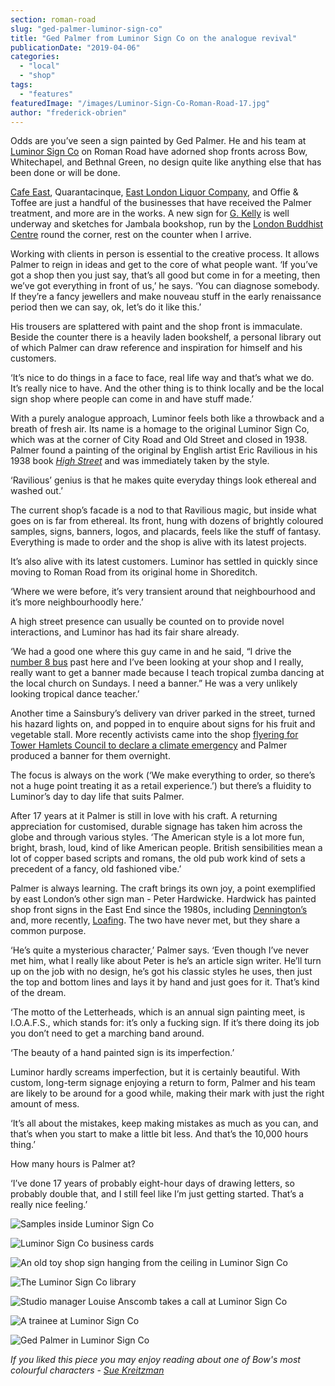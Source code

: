 ```yaml
---
section: roman-road
slug: "ged-palmer-luminor-sign-co"
title: "Ged Palmer from Luminor Sign Co on the analogue revival"
publicationDate: "2019-04-06"
categories: 
  - "local"
  - "shop"
tags: 
  - "features"
featuredImage: "/images/Luminor-Sign-Co-Roman-Road-17.jpg"
author: "frederick-obrien"
---
```


Odds are you’ve seen a sign painted by Ged Palmer. He and his team at [Luminor Sign Co](https://www.luminorsignco.com) on Roman Road have adorned shop fronts across Bow, Whitechapel, and Bethnal Green, no design quite like anything else that has been done or will be done.

[Cafe East](https://romanroadlondon.com/cafe-east-roman-road-mustafa-has-interview/), Quarantacinque, [East London Liquor Company](https://romanroadlondon.com/alex-wolpert-east-london-liquor-company/), and Offie & Toffee are just a handful of the businesses that have received the Palmer treatment, and more are in the works. A new sign for [G. Kelly](https://romanroadlondon.com/g-kelly-pie-and-mash-shop-reopens-roman-road/) is well underway and sketches for Jambala bookshop, run by the [London Buddhist Centre](https://romanroadlondon.com/london-buddhist-centre-east-london/) round the corner, rest on the counter when I arrive.

Working with clients in person is essential to the creative process. It allows Palmer to reign in ideas and get to the core of what people want. ‘If you’ve got a shop then you just say, that’s all good but come in for a meeting, then we’ve got everything in front of us,’ he says. ‘You can diagnose somebody. If they’re a fancy jewellers and make nouveau stuff in the early renaissance period then we can say, ok, let’s do it like this.’

His trousers are splattered with paint and the shop front is immaculate. Beside the counter there is a heavily laden bookshelf, a personal library out of which Palmer can draw reference and inspiration for himself and his customers.

‘It’s nice to do things in a face to face, real life way and that’s what we do. It’s really nice to have. And the other thing is to think locally and be the local sign shop where people can come in and have stuff made.’

With a purely analogue approach, Luminor feels both like a throwback and a breath of fresh air. Its name is a homage to the original Luminor Sign Co, which was at the corner of City Road and Old Street and closed in 1938. Palmer found a painting of the original by English artist Eric Ravilious in his 1938 book [_High Street_](https://www.vam.ac.uk/shop/high-street.html) and was immediately taken by the style.

‘Ravilious’ genius is that he makes quite everyday things look ethereal and washed out.’

The current shop’s facade is a nod to that Ravilious magic, but inside what goes on is far from ethereal. Its front, hung with dozens of brightly coloured samples, signs, banners, logos, and placards, feels like the stuff of fantasy. Everything is made to order and the shop is alive with its latest projects.

It’s also alive with its latest customers. Luminor has settled in quickly since moving to Roman Road from its original home in Shoreditch.

‘Where we were before, it’s very transient around that neighbourhood and it’s more neighbourhoodly here.’

A high street presence can usually be counted on to provide novel interactions, and Luminor has had its fair share already.

‘We had a good one where this guy came in and he said, “I drive the [number 8 bus](https://romanroadlondon.com/allen-staines-no8-bus-bow-garage-charladies-bowler-hats/) past here and I’ve been looking at your shop and I really, really want to get a banner made because I teach tropical zumba dancing at the local church on Sundays. I need a banner.” He was a very unlikely looking tropical dance teacher.’

Another time a Sainsbury’s delivery van driver parked in the street, turned his hazard lights on, and popped in to enquire about signs for his fruit and vegetable stall. More recently activists came into the shop [flyering for Tower Hamlets Council to declare a climate emergency](https://romanroadlondon.com/tower-hamlets-war-air-pollution/) and Palmer produced a banner for them overnight.

The focus is always on the work (‘We make everything to order, so there’s not a huge point treating it as a retail experience.’) but there’s a fluidity to Luminor’s day to day life that suits Palmer.

After 17 years at it Palmer is still in love with his craft. A returning appreciation for customised, durable signage has taken him across the globe and through various styles. ‘The American style is a lot more fun, bright, brash, loud, kind of like American people. British sensibilities mean a lot of copper based scripts and romans, the old pub work kind of sets a precedent of a fancy, old fashioned vibe.’

Palmer is always learning. The craft brings its own joy, a point exemplified by east London’s other sign man - Peter Hardwicke. Hardwick has painted shop front signs in the East End since the 1980s, including [Dennington’s](https://romanroadlondon.com/denningtons-florists/) and, more recently, [Loafing](https://romanroadlondon.com/loafing-coffee-crepe-shop-reopens/). The two have never met, but they share a common purpose.

‘He’s quite a mysterious character,’ Palmer says. ‘Even though I’ve never met him, what I really like about Peter is he’s an article sign writer. He’ll turn up on the job with no design, he’s got his classic styles he uses, then just the top and bottom lines and lays it by hand and just goes for it. That’s kind of the dream.

‘The motto of the Letterheads, which is an annual sign painting meet, is I.O.A.F.S., which stands for: it’s only a fucking sign. If it’s there doing its job you don’t need to get a marching band around.

‘The beauty of a hand painted sign is its imperfection.’

Luminor hardly screams imperfection, but it is certainly beautiful. With custom, long-term signage enjoying a return to form, Palmer and his team are likely to be around for a good while, making their mark with just the right amount of mess.

‘It’s all about the mistakes, keep making mistakes as much as you can, and that’s when you start to make a little bit less. And that’s the 10,000 hours thing.’

How many hours is Palmer at?

‘I’ve done 17 years of probably eight-hour days of drawing letters, so probably double that, and I still feel like I’m just getting started. That’s a really nice feeling.’

![Samples inside Luminor Sign Co](/images/Luminor-Sign-Co-Roman-Road-01-1024x683.jpg)

![Luminor Sign Co business cards](/images/Luminor-Sign-Co-Roman-Road-03-1024x683.jpg)

![An old toy shop sign hanging from the ceiling in Luminor Sign Co](/images/Luminor-Sign-Co-Roman-Road-05-1024x683.jpg)

![The Luminor Sign Co library](/images/Luminor-Sign-Co-Roman-Road-07-1024x683.jpg)

![Studio manager Louise Anscomb takes a call at Luminor Sign Co](/images/Luminor-Sign-Co-Roman-Road-08-1024x683.jpg)

![A trainee at Luminor Sign Co](/images/Luminor-Sign-Co-Roman-Road-10-1024x683.jpg)

![Ged Palmer in Luminor Sign Co](/images/Luminor-Sign-Co-Roman-Road-15-1024x683.jpg)

_If you liked this piece you may enjoy reading about one of Bow's most colourful characters - [Sue Kreitzman](https://romanroadlondon.com/bow-artist-sue-kreitzman-interview/)_


